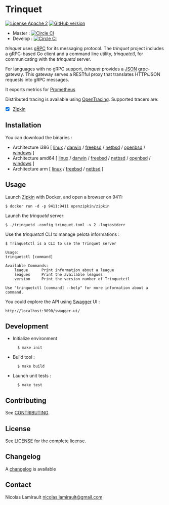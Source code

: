 # Trinquet

[![License Apache 2][badge-license]](LICENSE)
[![GitHub version](https://badge.fury.io/gh/pilotariak%2Ftrinquet.svg)](https://badge.fury.io/gh/pilotariak%2Ftrinquet)

* Master : [![Circle CI](https://circleci.com/gh/pilotariak/trinquet/tree/master.svg?style=svg)](https://circleci.com/gh/pilotariak/trinquet/tree/master)
* Develop : [![Circle CI](https://circleci.com/gh/pilotariak/trinquet/tree/develop.svg?style=svg)](https://circleci.com/gh/pilotariak/trinquet/tree/develop)


*trinquet* uses [gRPC](http://www.grpc.io/) for its messaging protocol. The *trinquet* project includes a gRPC-based Go client and a command line utility, *trinquetctl*, for communicating with the *trinquetd* server.

For languages with no gRPC support, *trinquet* provides a [JSON](http://www.json.org/) grpc-gateway. This gateway serves a RESTful proxy that translates HTTP/JSON requests into gRPC messages.

It exports metrics for [Prometheus](https://prometheus.io/)

Distributed tracing is available using [OpenTracing](http://opentracing.io/). Supported tracers are:
* [x] [Zipkin](https://github.com/openzipkin)


## Installation

You can download the binaries :

* Architecture i386 [ [linux](https://bintray.com/artifact/download/pilotariak/oss/trinquet-0.2.0_linux_386) / [darwin](https://bintray.com/artifact/download/pilotariak/oss/trinquet-0.2.0_darwin_386) / [freebsd](https://bintray.com/artifact/download/pilotariak/oss/trinquet-0.2.0_freebsd_386) / [netbsd](https://bintray.com/artifact/download/pilotariak/oss/trinquet-0.2.0_netbsd_386) / [openbsd](https://bintray.com/artifact/download/pilotariak/oss/trinquet-0.2.0_openbsd_386) / [windows](https://bintray.com/artifact/download/pilotariak/oss/trinquet-0.2.0_windows_386.exe) ]
* Architecture amd64 [ [linux](https://bintray.com/artifact/download/pilotariak/oss/trinquet-0.2.0_linux_amd64) / [darwin](https://bintray.com/artifact/download/pilotariak/oss/trinquet-0.2.0_darwin_amd64) / [freebsd](https://bintray.com/artifact/download/pilotariak/oss/trinquet-0.2.0_freebsd_amd64) / [netbsd](https://bintray.com/artifact/download/pilotariak/oss/trinquet-0.2.0_netbsd_amd64) / [openbsd](https://bintray.com/artifact/download/pilotariak/oss/trinquet-0.2.0_openbsd_amd64) / [windows](https://bintray.com/artifact/download/pilotariak/oss/trinquet-0.2.0_windows_amd64.exe) ]
* Architecture arm [ [linux](https://bintray.com/artifact/download/pilotariak/oss/trinquet-0.2.0_linux_arm) / [freebsd](https://bintray.com/artifact/download/pilotariak/oss/trinquet-0.2.0_freebsd_arm) / [netbsd](https://bintray.com/artifact/download/pilotariak/oss/trinquet-0.2.0_netbsd_arm) ]

## Usage

Launch [Zipkin](https://github.com/openzipkin/) with Docker, and open a browser on 9411:

    $ docker run -d -p 9411:9411 openzipkin/zipkin

Launch the *trinquetd* server:

    $ ./trinquetd -config trinquet.toml -v 2 -logtostderr

Use the *trinquetctl* CLI to manage pelota informations :

    $ Trinquetctl is a CLI to use the Trinquet server

    Usage:
    trinquetctl [command]

    Available Commands:
        league      Print information about a league
        leagues     Print the available leagues
        version     Print the version number of Trinquetctl

    Use "trinquetctl [command] --help" for more information about a command.

You could explore the API using [Swagger](http://swagger.io/) UI :

    http://localhost:9090/swagger-ui/


## Development

* Initialize environment

        $ make init

* Build tool :

        $ make build

* Launch unit tests :

        $ make test

## Contributing

See [CONTRIBUTING](CONTRIBUTING.md).


## License

See [LICENSE](LICENSE) for the complete license.


## Changelog

A [changelog](ChangeLog.md) is available


## Contact

Nicolas Lamirault <nicolas.lamirault@gmail.com>

[badge-license]: https://img.shields.io/badge/license-Apache2-green.svg?style=flat
